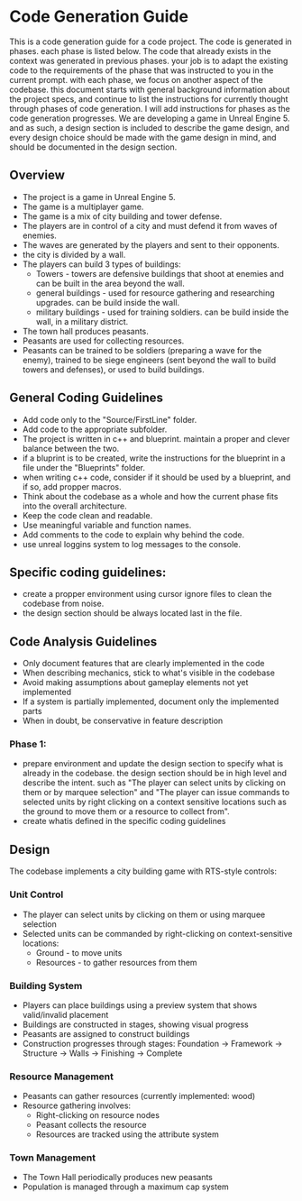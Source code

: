 # Code Generation Guide
This is a code generation guide for a code project. The code is generated in phases. each phase is listed below. The code that already exists in the context was generated in previous phases. your job is to adapt the existing code to the requirements of the phase that was instructed to you in the current prompt. with each phase, we focus on another aspect of the codebase. this document starts with general background information about the project specs, and continue to list the instructions for currently thought through phases of code generation. I will add instructions for phases as the code generation progresses.
We are developing a game in Unreal Engine 5. and as such, a design section is included to describe the game design, and every design choice should be made with the game design in mind, and should be documented in the design section.

## Overview
* The project is a game in Unreal Engine 5.
* The game is a multiplayer game.
* The game is a mix of city building and tower defense.
* The players are in control of a city and must defend it from waves of enemies.
* The waves are generated by the players and sent to their opponents.
* the city is divided by a wall.
* The players can build 3 types of buildings:
    * Towers - towers are defensive buildings that shoot at enemies and can be built in the area beyond the wall.
    * general buildings - used for resource gathering and researching upgrades. can be build inside the wall.
    * military buildings - used for training soldiers. can be build inside the wall, in a military district.
* The town hall produces peasants.
* Peasants are used for collecting resources.
* Peasants can be trained to be soldiers (preparing a wave  for the enemy), trained to be siege engineers (sent beyond the wall to build towers and defenses), or used to build buildings.

## General Coding Guidelines
* Add code only to the "Source/FirstLine" folder.
* Add code to the appropriate subfolder.
* The project is written in c++ and blueprint. maintain a proper and clever balance between the two.
* if a bluprint is to be created, write the instructions for the blueprint in a file under the "Blueprints" folder.
* when writing c++ code, consider if it should be used by a blueprint, and if so, add propper macros.
* Think about the codebase as a whole and how the current phase fits into the overall architecture.
* Keep the code clean and readable.
* Use meaningful variable and function names.
* Add comments to the code to explain why behind the code.
* use unreal loggins system to log messages to the console.

## Specific coding guidelines:
* create a propper environment using cursor ignore files to clean the codebase from noise.
* the design section should be always located last in the file.

## Code Analysis Guidelines
* Only document features that are clearly implemented in the code
* When describing mechanics, stick to what's visible in the codebase
* Avoid making assumptions about gameplay elements not yet implemented
* If a system is partially implemented, document only the implemented parts
* When in doubt, be conservative in feature description


### Phase 1:
* prepare environment and update the design section to specify what is already in the codebase. the design section should be in high level and describe the intent. such as "The player can select units by clicking on them or by marquee selection" and "The player can issue commands to selected units by right clicking on a context sensitive locations such as the ground to move them or a resource to collect from".
* create whatis defined in the specific coding guidelines 

## Design

The codebase implements a city building game with RTS-style controls:

### Unit Control
- The player can select units by clicking on them or using marquee selection
- Selected units can be commanded by right-clicking on context-sensitive locations:
  * Ground - to move units
  * Resources - to gather resources from them

### Building System
- Players can place buildings using a preview system that shows valid/invalid placement
- Buildings are constructed in stages, showing visual progress
- Peasants are assigned to construct buildings
- Construction progresses through stages: Foundation -> Framework -> Structure -> Walls -> Finishing -> Complete

### Resource Management
- Peasants can gather resources (currently implemented: wood)
- Resource gathering involves:
  * Right-clicking on resource nodes
  * Peasant collects the resource
  * Resources are tracked using the attribute system

### Town Management
- The Town Hall periodically produces new peasants
- Population is managed through a maximum cap system


















